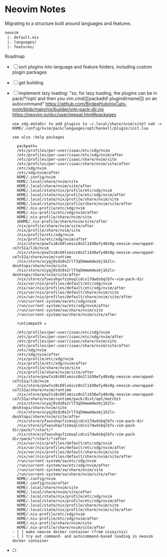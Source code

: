 # Neovim Notes

Migrating to a structure built around languages and features.

```bash
neovim
 |- default.nix
 |- languages/
 |- features/
```

Roadmap

- [ ] sort plugins into language and feature folders, including custom plugin packages
- [ ] get building
- [ ] implement lazy loading: "so, for lazy loading, the plugins can be in pack/*/opt/
      and then you vim.cmd([[packadd! plugindirname]]) 
      on an autocommand"
      https://github.com/BirdeeHub/nixCats-nvim/blob/main/nix/builder/vim-pack-dir.nix
      https://neovim.io/doc/user/repeat.html#packages

      use xdg.dataDir to add plugins to ~/.local/share/nvim/site? nah ->
      HOME/.config/nvim/pack/languages/opt/haskell/plugin/init.lua

      see also :help packages

        packpath=
        /etc/profiles/per-user/isaac/etc/xdg/nvim
        /etc/profiles/per-user/isaac/etc/xdg/nvim/after
        /etc/profiles/per-user/isaac/share/nvim/site
        /etc/profiles/per-user/isaac/share/nvim/site/after
        /etc/xdg/nvim
        /etc/xdg/nvim/after
        HOME/.config/nvim
        HOME/.local/share/nvim/site
        HOME/.local/share/nvim/site/after
        HOME/.local/state/nix/profile/etc/xdg/nvim
        HOME/.local/state/nix/profile/etc/xdg/nvim/after
        HOME/.local/state/nix/profile/share/nvim/site
        HOME/.local/state/nix/profile/share/nvim/site/after
        HOME/.nix-profile/etc/xdg/nvim
        HOME/.nix-profile/etc/xdg/nvim/after
        HOME/.nix-profile/share/nvim/site
        $HOME/.nix-profile/share/nvim/site/after
        /nix/profile/share/nvim/site/after
        /nix/profile/share/nvim/site
        /nix/profile/etc/xdg/nvim
        /nix/profile/etc/xdg/nvim/after
        /nix/store/pnw7xz8c69lxmivz8n2l1430wfy48v0g-neovim-unwrapped-ce7c51a/lib/nvim
        /nix/store/pnw7xz8c69lxmivz8n2l1430wfy48v0g-neovim-unwrapped-ce7c51a/share/nvim/runtime
        /nix/store/xcyqj8sdz0x2rlf3q5mmwmdwzmj1k2ls-desktops/share/nvim/site
        /nix/store/xcyqj8sdz0x2rlf3q5mmwmdwzmj1k2ls-desktops/share/nvim/site/after
        /nix/store/yfswsxhqv7zzmsqlcdcx17dwdsbqlb7v-vim-pack-dir
        /nix/var/nix/profiles/default/etc/xdg/nvim
        /nix/var/nix/profiles/default/etc/xdg/nvim/after
        /nix/var/nix/profiles/default/share/nvim/site
        /nix/var/nix/profiles/default/share/nvim/site/after
        /run/current-system/sw/etc/xdg/nvim
        /run/current-system/sw/etc/xdg/nvim/after
        /run/current-system/sw/share/nvim/site
        /run/current-system/sw/share/nvim/site/after

        runtimepath = 

        /etc/profiles/per-user/isaac/etc/xdg/nvim
        /etc/profiles/per-user/isaac/etc/xdg/nvim/after
        /etc/profiles/per-user/isaac/share/nvim/site
        /etc/profiles/per-user/isaac/share/nvim/site/after
        /etc/xdg/nvim
        /etc/xdg/nvim/after
        /nix/profile/etc/xdg/nvim
        /nix/profile/etc/xdg/nvim/after
        /nix/profile/share/nvim/site
        /nix/profile/share/nvim/site/after
        /nix/store/pnw7xz8c69lxmivz8n2l1430wfy48v0g-neovim-unwrapped-ce7c51a/lib/nvim
        /nix/store/pnw7xz8c69lxmivz8n2l1430wfy48v0g-neovim-unwrapped-ce7c51a/share/nvim/runtime
        /nix/store/pnw7xz8c69lxmivz8n2l1430wfy48v0g-neovim-unwrapped-ce7c51a/share/nvim/runtime/pack/dist/opt/matchit
        /nix/store/xcyqj8sdz0x2rlf3q5mmwmdwzmj1k2ls-desktops/share/nvim/site
        /nix/store/xcyqj8sdz0x2rlf3q5mmwmdwzmj1k2ls-desktops/share/nvim/site/after
        /nix/store/yfswsxhqv7zzmsqlcdcx17dwdsbqlb7v-vim-pack-dir
        /nix/store/yfswsxhqv7zzmsqlcdcx17dwdsbqlb7v-vim-pack-dir/pack/*/start/*
        /nix/store/yfswsxhqv7zzmsqlcdcx17dwdsbqlb7v-vim-pack-dir/pack/*/start/*/after
        /nix/var/nix/profiles/default/etc/xdg/nvim
        /nix/var/nix/profiles/default/etc/xdg/nvim/after
        /nix/var/nix/profiles/default/share/nvim/site
        /nix/var/nix/profiles/default/share/nvim/site/after
        /run/current-system/sw/etc/xdg/nvim
        /run/current-system/sw/etc/xdg/nvim/after
        /run/current-system/sw/share/nvim/site
        /run/current-system/sw/share/nvim/site/after
        HOME/.config/nvim
        HOME/.config/nvim/after
        HOME/.local/share/nvim/site
        HOME/.local/share/nvim/site/after
        HOME/.local/state/nix/profile/etc/xdg/nvim
        HOME/.local/state/nix/profile/etc/xdg/nvim/after
        HOME/.local/state/nix/profile/share/nvim/site
        HOME/.local/state/nix/profile/share/nvim/site/after
        HOME/.nix-profile/etc/xdg/nvim
        HOME/.nix-profile/etc/xdg/nvim/after
        HOME/.nix-profile/share/nvim/site
        HOME/.nix-profile/share/nvim/site/after
      - [ ] make neovim docker container (from nixos/nix)
      - [ ] try out command- and autocommand-based loading in neovim docker container
- [ ] 
